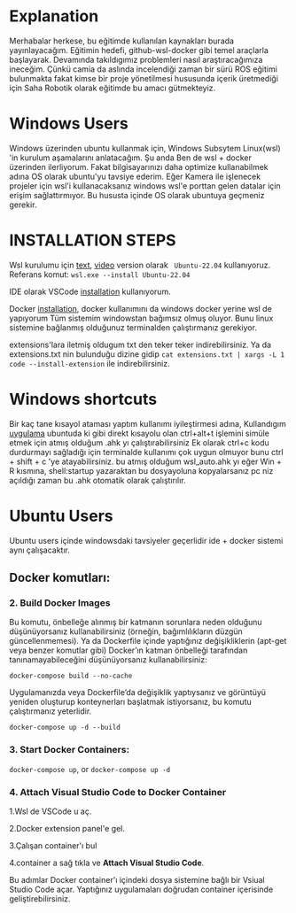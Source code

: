 # Explanation

Merhabalar herkese, bu eğitimde kullanılan kaynakları burada yayınlayacağım. 
Eğitimin hedefi, github-wsl-docker gibi temel araçlarla başlayarak. Devamında takıldıgımız problemleri nasıl araştıracağımıza
ineceğim. Çünkü camia da aslında incelendiği zaman bir sürü ROS eğitimi bulunmakta fakat kimse bir proje yönetilmesi hususunda içerik üretmediği için Saha Robotik olarak eğitimde bu amacı gütmekteyiz.  

# Windows Users

Windows üzerinden ubuntu kullanmak için, Windows Subsytem Linux(wsl) 'in kurulum aşamalarını anlatacağım. Şu anda Ben de wsl + docker üzerinden ilerliyorum. 
Fakat bilgisayarınızı daha optimize kullanabilmek adına OS olarak ubuntu'yu tavsiye ederim. Eğer Kamera ile işlenecek projeler için wsl'i kullanacaksanız 
windows wsl'e porttan gelen datalar için erişim sağlattırmıyor. Bu hususta içinde OS olarak ubuntuya geçmeniz gerekir.  

# INSTALLATION STEPS

Wsl kurulumu için [text](https://learn.microsoft.com/en-us/windows/wsl/install), [video](https://www.youtube.com/watch?v=VUW2pIjDpEk)
version olarak ``` Ubuntu-22.04``` kullanıyoruz. Referans komut: ``` wsl.exe --install Ubuntu-22.04 ```

IDE olarak VSCode [installation](https://code.visualstudio.com/download) kullanıyorum. 

Docker [installation](https://docs.docker.com/engine/install/ubuntu/), docker kullanımını da windows docker yerine wsl de yapıyorum Tüm sistemim windowstan bağımsız olmuş oluyor.
Bunu linux sistemine bağlanmış olduğunuz terminalden çalıştırmanız gerekiyor.

extensions'lara iletmiş oldugum txt den teker teker indirebilirsiniz. 
Ya da extensions.txt nin bulunduğu dizine gidip ```cat extensions.txt | xargs -L 1 code --install-extension``` ile indirebilirsiniz.

# Windows shortcuts
Bir kaç tane kısayol ataması yaptım kullanımı iyileştirmesi adına, Kullandıgım [uygulama](https://www.autohotkey.com/) 
ubuntuda ki gibi direkt kısayolu olan ctrl+alt+t işlemini simüle etmek için atmış olduğum .ahk yı çalıştırabilirsiniz Ek olarak ctrl+c kodu durdurmayı
sağladığı için terminalde kullanımı çok uygun olmuyor bunu ctrl + shift + c 'ye atayabilirsiniz. bu atmış olduğum wsl_auto.ahk yı eğer 
Win + R kısmına, shell:startup yazaraktan bu dosyayoluna kopyalarsanız pc niz açıldığı zaman bu .ahk otomatik olarak çalıştırılır.

# Ubuntu Users

Ubuntu users içinde windowsdaki tavsiyeler geçerlidir ide + docker sistemi aynı çalışacaktır.

## Docker komutları:

### 2. Build Docker Images

Bu komutu, önbelleğe alınmış bir katmanın sorunlara neden olduğunu düşünüyorsanız kullanabilirsiniz (örneğin, bağımlılıkların düzgün güncellenmemesi).
Ya da Dockerfile içinde yaptığınız değişikliklerin (apt-get veya benzer komutlar gibi) Docker’ın katman önbelleği tarafından tanınamayabileceğini düşünüyorsanız kullanabilirsiniz:

```docker-compose build --no-cache```

Uygulamanızda veya Dockerfile’da değişiklik yaptıysanız ve görüntüyü yeniden oluşturup konteynerları başlatmak istiyorsanız, bu komutu çalıştırmanız yeterlidir.

```docker-compose up -d --build``` 

### 3. Start Docker Containers:
```docker-compose up```, or ```docker-compose up -d``` 

### 4. Attach Visual Studio Code to Docker Container

1.Wsl de VSCode u aç.

2.Docker extension panel'e gel.

3.Çalışan container'ı bul

4.container a sağ tıkla ve **Attach Visual Studio Code**.

Bu adımlar Docker container'ı içindeki dosya sistemine bağlı bir Vsiual Studio Code açar. Yaptığınız uygulamaları doğrudan container içerisinde geliştirebilirsiniz.